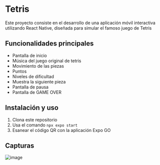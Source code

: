# Tetris

Este proyecto consiste en el desarrollo de una aplicación móvil interactiva utilizando React Native, diseñada para simular el famoso juego de Tetris

## Funcionalidades principales

- Pantalla de inicio
- Música del juego original de tetris
- Movimiento de las piezas
- Puntos
- Niveles de dificultad
- Muestra la siguiente pieza
- Pantalla de pausa
- Pantalla de GAME OVER

## Instalación y uso 

1. Clona este repositorio
2. Usa el comando `npx expo start`
3. Esanear el código QR con la aplicación Expo GO

## Capturas
![image](https://github.com/Iniesta1101/ReactProjects/assets/150248969/91ce730d-239c-476a-89f5-6199a32883a6)
